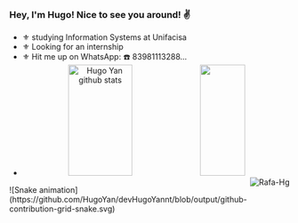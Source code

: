 ### Hey, I'm Hugo! Nice to see you around! ✌️

- ⚜️ studying Information Systems at Unifacisa
- ⚜️ Looking for an internship
- ⚜️ Hit me up on WhatsApp: ☎️ 83981113288...
- <div align="center">  
  <img width="49%" height="200px" src="https://github-readme-stats.vercel.app/api?username=devHugoYannt&show_icons=true&count_private=true&theme=tokyonight" alt="Hugo Yan github stats" /> 
  <img width="41%" height="200px" src="https://github-readme-stats.vercel.app/api/top-langs/?username=devHugoYannt&layout=compact&langs_count=16&theme=tokyonight" />
  <img align="right" alt="Rafa-Hg" src="https://cdn.discordapp.com/attachments/1130974669655244832/1202146453364146226/ba1f10559d2916d305d83211eae2c236.gif?ex=65cc6521&is=65b9f021&hm=b2314831dba853992d81646be2dd210594e13a591b907e7909f52929e57cfd0d&">
</div>
![Snake animation](https://github.com/HugoYan/devHugoYannt/blob/output/github-contribution-grid-snake.svg)
